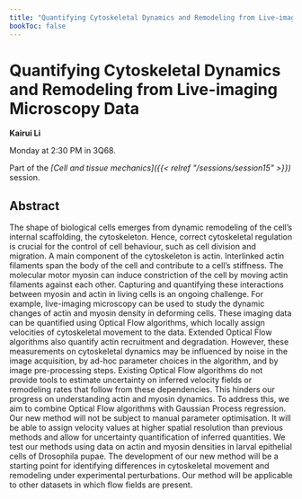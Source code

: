 ```yaml
---
title: "Quantifying Cytoskeletal Dynamics and Remodeling from Live-imaging Microscopy Data"
bookToc: false
---
```


# Quantifying Cytoskeletal Dynamics and Remodeling from Live-imaging Microscopy Data

**Kairui Li**

Monday at 2:30 PM in 3Q68.

Part of the *[Cell and tissue mechanics]({{< relref "/sessions/session15" >}})* session.

## Abstract

The shape of biological cells emerges from dynamic remodeling of the cell’s internal scaffolding, the cytoskeleton. Hence, correct cytoskeletal regulation is crucial for the control of cell behaviour, such as cell division and migration. A main component of the cytoskeleton is actin. Interlinked actin filaments span the body of the cell and contribute to a cell’s stiffness. The molecular motor myosin can induce constriction of the cell by moving actin filaments against each other. Capturing and quantifying these interactions between myosin and actin in living cells is an ongoing challenge. For example, live-imaging microscopy can be used to study the dynamic changes of actin and myosin density in deforming cells. These imaging data can be quantified using Optical Flow algorithms, which locally assign velocities of cytoskeletal movement to the data. Extended Optical Flow algorithms also quantify actin recruitment and degradation. However, these measurements on cytoskeletal dynamics may be influenced by noise in the image acquisition, by ad-hoc parameter choices in the algorithm, and by image pre-processing steps. Existing Optical Flow algorithms do not provide tools to estimate uncertainty on inferred velocity fields or remodeling rates that follow from these dependencies. This hinders our progress on understanding actin and myosin dynamics. To address this, we aim to combine Optical Flow algorithms with Gaussian Process regression. Our new method will not be subject to manual parameter optimisation. It will be able to assign velocity values at higher spatial resolution than previous methods and allow for uncertainty quantification of inferred quantities. We test our methods using data on actin and myosin densities in larval epithelial cells of Drosophila pupae. The development of our new method will be a starting point for identifying differences in cytoskeletal movement and remodeling under experimental perturbations. Our method will be applicable to other datasets in which flow fields are present.


